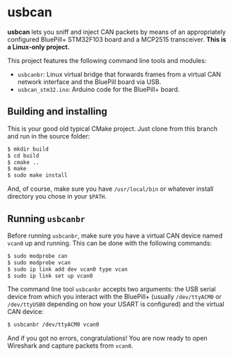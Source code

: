 # usbcan

**usbcan** lets you sniff and inject CAN packets by means of an appropriately configured BluePill+ STM32F103 board and a MCP2515 transceiver. **This is a Linux-only project.**

This project features the following command line tools and modules:

* `usbcanbr`: Linux virtual bridge that forwards frames from a virtual CAN network interface and the BluePill board via USB.
* `usbcan_stm32.ino`: Arduino code for the BluePill+ board.

## Building and installing
This is your good old typical CMake project. Just clone from this branch and run in the source folder:

```bash
$ mkdir build
$ cd build
$ cmake ..
$ make
$ sudo make install
```

And, of course, make sure you have `/usr/local/bin` or whatever install directory you chose in your `$PATH`.

## Running `usbcanbr`
Before running `usbcanbr`, make sure you have a virtual CAN device named `vcan0` up and running. This can be done with the following commands:

```bash
$ sudo modprobe can
$ sudo modprobe vcan
$ sudo ip link add dev vcan0 type vcan
$ sudo ip link set up vcan0
```

The command line tool `usbcanbr` accepts two arguments: the USB serial device from which you interact with the BluePill+ (usually `/dev/ttyACM0` or `/dev/ttyUSB0` depending on how your USART is configured) and the virtual CAN device:

```bash
$ usbcanbr /dev/ttyACM0 vcan0
```

And if you got no errors, congratulations! You are now ready to open Wireshark and capture packets from `vcan0`.
